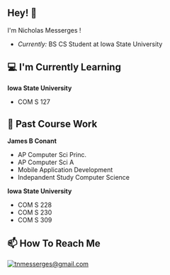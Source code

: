 <h2> Hey! 👋</h2>

I'm Nicholas Messerges !

- <i>Currently:</i> BS CS Student at Iowa State University

<h2>💻 I'm Currently Learning</h2>

__Iowa State University__
- COM S 127

<h2>🏫 Past Course Work</h2>

__James B Conant__
- AP Computer Sci Princ.
- AP Computer Sci A
- Mobile Application Development
- Indepandent Study Computer Science
  
__Iowa State University__
- COM S 228
- COM S 230
- COM S 309

<h2> 📫 How To Reach Me </h2>

<a href="mailto:tnmesserges@gmail.com">![tnmesserges@gmail.com](https://img.shields.io/badge/Gmail-D14836?style=for-the-badge&logo=gmail&logoColor=white)</a>



<!--
**Messerges2124/Messerges2124** is a ✨ _special_ ✨ repository because its `README.md` (this file) appears on your GitHub profile.

Here are some ideas to get you started:

- 🔭 I’m currently working on ...
- 🌱 I’m currently learning ...
- 👯 I’m looking to collaborate on ...
- 🤔 I’m looking for help with ...
- 💬 Ask me about ...
- 📫 How to reach me: ...
- 😄 Pronouns: ...
- ⚡ Fun fact: ...
-->
